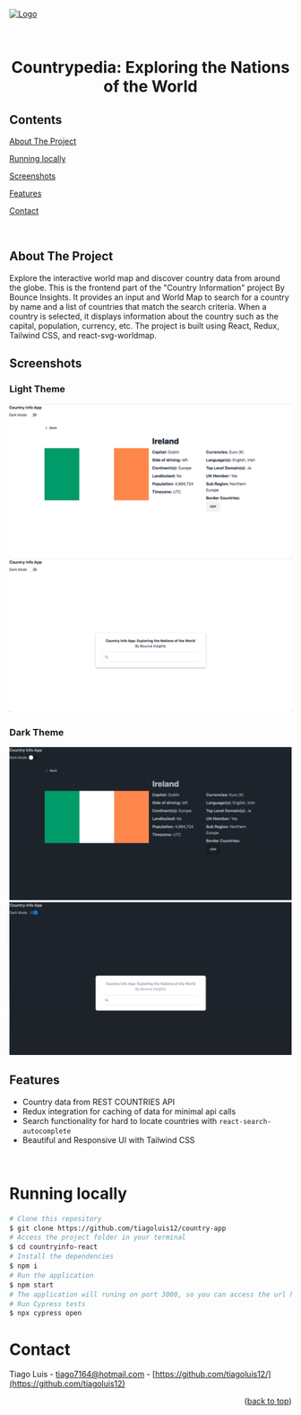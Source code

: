 <a target="_blank" rel="noopener noreferrer" href="https://bounceinsights.com/wp-content/uploads/2020/06/method-draw-image-1.svg"><img src="https://bounceinsights.com/wp-content/uploads/2020/06/method-draw-image-1.svg" alt="Logo" width="260" height="160" style="max-width: 100%;"></a>

<!-- PROJECT LOGO -->

<br />
<div align="center">
  <h1 align="center">Countrypedia: Exploring the Nations of the World</h3>
</div>

<!-- TABLE OF CONTENTS -->

## Contents

<p align="center">
    <p><a href="#about-the-project" title=" go to About the Project">About The Project</a></p>
    <p><a href="#running-locally" title=" go to Running locally">Running locally</a></p>
    <p><a href="#screenshots" title=" go to Screenshots">Screenshots</a></p>
    <p><a href="#features" title=" go to Features">Features</a></p>
    <p><a href="#contact" title=" go to Contact">Contact</a></p>
  </p>

<br>
<!-- ABOUT THE PROJECT -->

## About The Project

Explore the interactive world map and discover country data from around the globe.
This is the frontend part of the "Country Information" project By Bounce Insights. It provides an input and World Map to search for a country by name and a list of countries that match the search criteria. When a country is selected, it displays information about the country such as the capital, population, currency, etc. The project is built using React, Redux, Tailwind CSS, and react-svg-worldmap.

## Screenshots

### Light Theme

![alt-2](images/light_theme/Country_Page.png)
![alt-3](images/light_theme/Search_Popup.png)

### Dark Theme

![alt-2](images/dark_theme/Country_Page.png)
![alt-3](images/dark_theme/Search_Popup.png)

## Features

- Country data from REST COUNTRIES API
- Redux integration for caching of data for minimal api calls
- Search functionality for hard to locate countries with `react-search-autocomplete`
- Beautiful and Responsive UI with Tailwind CSS

<br>

# Running locally

```bash
# Clone this repository
$ git clone https://github.com/tiagoluis12/country-app
# Access the project folder in your terminal
$ cd countryinfo-react
# Install the dependencies
$ npm i
# Run the application
$ npm start
# The application will runing on port 3000, so you can access the url http://localhost:3000 to do the requests.
# Run Cypress tests
$ npx cypress open
```

# Contact

Tiago Luis - tiago7164@hotmail.com - [https://github.com/tiagoluis12/](https://github.com/tiagoluis12)

<p align="right">(<a href="#top">back to top</a>)</p>
